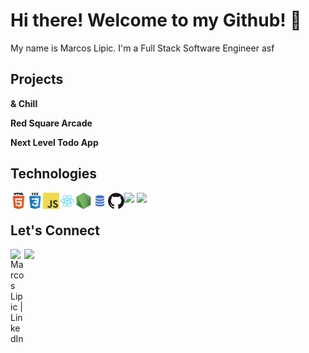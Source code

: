 # Hi there! Welcome to my Github! 👋

My name is Marcos Lipic. I'm a Full Stack Software Engineer
asf
<!--
**Marcoslipic/Marcoslipic** is a ✨ _special_ ✨ repository because its `README.md` (this file) appears on your GitHub profile.

Here are some ideas to get you started:

- 🔭 I’m currently working on ...
- 🌱 I’m currently learning ...
- 👯 I’m looking to collaborate on ...
- 🤔 I’m looking for help with ...
- 💬 Ask me about ...
- 📫 How to reach me: ...
- 😄 Pronouns: ...
- ⚡ Fun fact: ...
-->

## Projects 

__& Chill__ 

__Red Square Arcade__ 

__Next Level Todo App__ 

## Technologies
<img align="left" alt="HTML5" width="26px" src="https://raw.githubusercontent.com/github/explore/80688e429a7d4ef2fca1e82350fe8e3517d3494d/topics/html/html.png" />
<img align="left" alt="CSS3" width="26px" src="https://raw.githubusercontent.com/github/explore/80688e429a7d4ef2fca1e82350fe8e3517d3494d/topics/css/css.png" />
<img align="left" alt="JavaScript" width="26px" src="https://raw.githubusercontent.com/github/explore/80688e429a7d4ef2fca1e82350fe8e3517d3494d/topics/javascript/javascript.png" />
<img align="left" alt="React" width="26px" src="https://raw.githubusercontent.com/github/explore/80688e429a7d4ef2fca1e82350fe8e3517d3494d/topics/react/react.png" />
<img align="left" alt="Node.js" width="26px" src="https://raw.githubusercontent.com/github/explore/80688e429a7d4ef2fca1e82350fe8e3517d3494d/topics/nodejs/nodejs.png" />
<img align="left" alt="SQL" width="26px" src="https://raw.githubusercontent.com/github/explore/80688e429a7d4ef2fca1e82350fe8e3517d3494d/topics/sql/sql.png" />
<img align="left" alt="GitHub" width="26px" src="https://raw.githubusercontent.com/github/explore/78df643247d429f6cc873026c0622819ad797942/topics/github/github.png" />
<img width="26px" src="https://img.icons8.com/color/48/000000/vue-js.png"/>
<img width="26px" src="https://img.icons8.com/color/48/000000/ruby-programming-language.png"/>
<br/>

## Let's Connect
[<img align="left" alt="Marcos Lipic | LinkedIn" width="22px" src="https://cdn.jsdelivr.net/npm/simple-icons@v3/icons/linkedin.svg" />](https://www.linkedin.com/in/marcos-lipic/)
[<img width="22px" src="https://img.icons8.com/ios-filled/50/000000/medium-monogram.png"/>](https://marcos-lipic.medium.com/)
